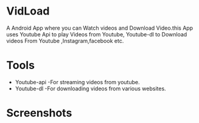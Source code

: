 # VidLoad
A Android App where you can Watch videos and Download Video.this App uses Youtube Api to play Videos from Youtube, Youtube-dl to Download videos From Youtube ,Instagram,facebook etc.
# Tools
 * Youtube-api
    -For streaming videos from youtube.
* Youtube-dl
	  -For downloading videos from various websites.
# Screenshots
 



